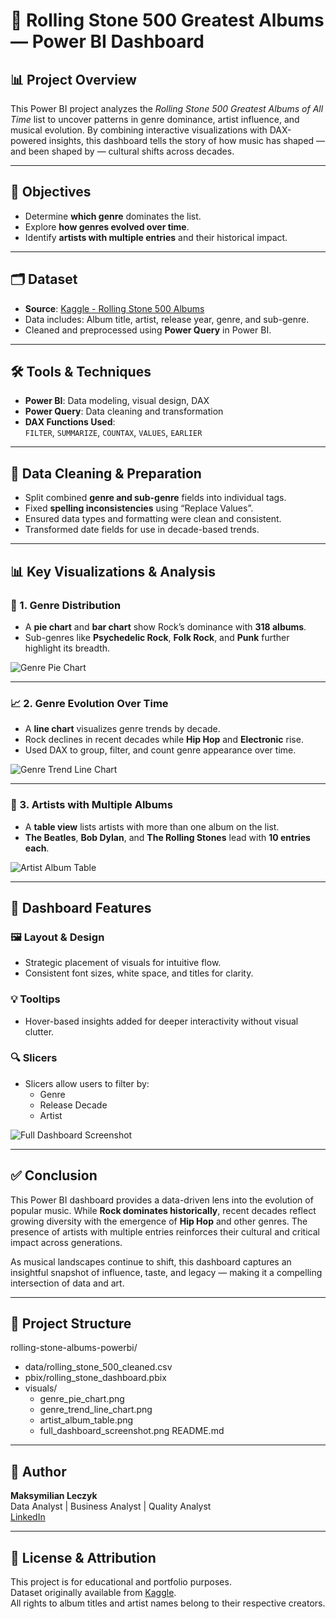 # 🎸 Rolling Stone 500 Greatest Albums — Power BI Dashboard

## 📊 Project Overview

This Power BI project analyzes the *Rolling Stone 500 Greatest Albums of All Time* list to uncover patterns in genre dominance, artist influence, and musical evolution. By combining interactive visualizations with DAX-powered insights, this dashboard tells the story of how music has shaped — and been shaped by — cultural shifts across decades.

---

## 🎯 Objectives

- Determine **which genre** dominates the list.
- Explore **how genres evolved over time**.
- Identify **artists with multiple entries** and their historical impact.

---

## 🗂 Dataset

- **Source**: [Kaggle - Rolling Stone 500 Albums](https://www.kaggle.com/datasets/joebeachcapital/rolling-stones-500-greatest-albums-of-all-time)
- Data includes: Album title, artist, release year, genre, and sub-genre.
- Cleaned and preprocessed using **Power Query** in Power BI.

---

## 🛠 Tools & Techniques

- **Power BI**: Data modeling, visual design, DAX
- **Power Query**: Data cleaning and transformation
- **DAX Functions Used**:  
  `FILTER`, `SUMMARIZE`, `COUNTAX`, `VALUES`, `EARLIER`

---

## 🧹 Data Cleaning & Preparation

- Split combined **genre and sub-genre** fields into individual tags.
- Fixed **spelling inconsistencies** using “Replace Values”.
- Ensured data types and formatting were clean and consistent.
- Transformed date fields for use in decade-based trends.

---

## 📊 Key Visualizations & Analysis

### 🎸 1. Genre Distribution

- A **pie chart** and **bar chart** show Rock’s dominance with **318 albums**.
- Sub-genres like **Psychedelic Rock**, **Folk Rock**, and **Punk** further highlight its breadth.

![Genre Pie Chart](rolling-stone-albums-powerbi/visuals/genre_pie_chart.png)

---

### 📈 2. Genre Evolution Over Time

- A **line chart** visualizes genre trends by decade.
- Rock declines in recent decades while **Hip Hop** and **Electronic** rise.
- Used DAX to group, filter, and count genre appearance over time.

![Genre Trend Line Chart](rolling-stone-albums-powerbi/visuals/genre_trend_line_chart.png)

---

### 🎤 3. Artists with Multiple Albums

- A **table view** lists artists with more than one album on the list.
- **The Beatles**, **Bob Dylan**, and **The Rolling Stones** lead with **10 entries each**.

![Artist Album Table](rolling-stone-albums-powerbi/visuals/artist_album_table.png)

---

## 🧩 Dashboard Features

### 🖼 Layout & Design
- Strategic placement of visuals for intuitive flow.
- Consistent font sizes, white space, and titles for clarity.

### 💡 Tooltips
- Hover-based insights added for deeper interactivity without visual clutter.

### 🔍 Slicers
- Slicers allow users to filter by:
  - Genre
  - Release Decade
  - Artist

![Full Dashboard Screenshot](rolling-stone-albums-powerbi/visuals/full_dashboard_screenshot.png)

---

## ✅ Conclusion

This Power BI dashboard provides a data-driven lens into the evolution of popular music. While **Rock dominates historically**, recent decades reflect growing diversity with the emergence of **Hip Hop** and other genres. The presence of artists with multiple entries reinforces their cultural and critical impact across generations.

As musical landscapes continue to shift, this dashboard captures an insightful snapshot of influence, taste, and legacy — making it a compelling intersection of data and art.

---

## 📁 Project Structure

rolling-stone-albums-powerbi/
- data/rolling_stone_500_cleaned.csv
- pbix/rolling_stone_dashboard.pbix
- visuals/
  - genre_pie_chart.png
  - genre_trend_line_chart.png
  - artist_album_table.png
  - full_dashboard_screenshot.png
README.md

---

## 👤 Author

**Maksymilian Leczyk**  
Data Analyst | Business Analyst | Quality Analyst  
[LinkedIn](https://www.linkedin.com/in/maksymilian-leczyk/)

---

## 📄 License & Attribution

This project is for educational and portfolio purposes.  
Dataset originally available from [Kaggle](https://www.kaggle.com/datasets/joebeachcapital/rolling-stones-500-greatest-albums-of-all-time).  
All rights to album titles and artist names belong to their respective creators.
